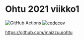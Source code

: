 # Ohtu 2021 viikko1

![GitHub Actions](https://github.com/maizzuu/ohtu-2021-viikko1/workflows/CI/badge.svg) 
[![codecov](https://codecov.io/gh/maizzuu/ohtu-2021-viikko1/branch/main/graph/badge.svg?token=RN4TXP02H9)](https://codecov.io/gh/maizzuu/ohtu-2021-viikko1)
  
https://github.com/maizzuu/ohtu

